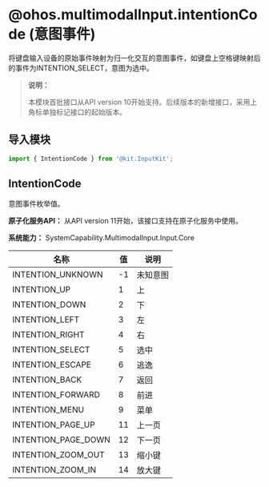 # @ohos.multimodalInput.intentionCode (意图事件)

将键盘输入设备的原始事件映射为归一化交互的意图事件，如键盘上空格键映射后的事件为INTENTION_SELECT，意图为选中。

>  **说明：**
> 
> 本模块首批接口从API version 10开始支持。后续版本的新增接口，采用上角标单独标记接口的起始版本。

## 导入模块

```js
import { IntentionCode } from '@kit.InputKit';
```

## IntentionCode

意图事件枚举值。

**原子化服务API：** 从API version 11开始，该接口支持在原子化服务中使用。

**系统能力：** SystemCapability.MultimodalInput.Input.Core

| 名称                               | 值   |  说明        |
| -------------------------------- | ------ | --------------------------- |
| INTENTION_UNKNOWN                |  -1 | 未知意图                  |
| INTENTION_UP                     |  1 | 上                     |
| INTENTION_DOWN                   |  2 | 下                     |
| INTENTION_LEFT                   |  3 | 左                     |
| INTENTION_RIGHT                  |  4 | 右                     |
| INTENTION_SELECT                 |  5 | 选中                            |
| INTENTION_ESCAPE                 |  6 | 逃逸                            |
| INTENTION_BACK                   |  7 | 返回                            |
| INTENTION_FORWARD                |  8 | 前进                            |
| INTENTION_MENU                   |  9 | 菜单                            |
| INTENTION_PAGE_UP                |  11 | 上一页                         |
| INTENTION_PAGE_DOWN              |  12 | 下一页                         |
| INTENTION_ZOOM_OUT               |  13 | 缩小键                        |
| INTENTION_ZOOM_IN                |  14 | 放大键                         |

